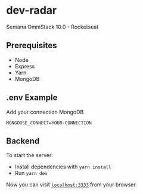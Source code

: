 # dev-radar
Semana OmniStack 10.0 - Rocketseat


## Prerequisites

* Node
* Express
* Yarn
* MongoDB

## .env Example

Add your connection MongoDB

```
MONGOOSE_CONNECT=YOUR-CONNECTION

```

## Backend

To start the server:

* Install dependencies with `yarn install`
* Run `yarn dev`

Now you can visit [`localhost:3333`](http://localhost:3333) from your browser.
